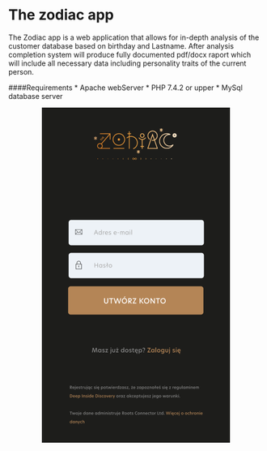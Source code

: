 # The zodiac app

<p>
    The Zodiac app is a web application that allows for in-depth analysis of 
    the customer database  based on birthday and Lastname. After analysis completion
    system will produce fully documented pdf/docx raport which will include
    all necessary data including personality traits of the current person.
</p>

####Requirements
    * Apache webServer
    * PHP 7.4.2 or upper
    * MySql database server

<div style="text-align:center"><img src="Screen.png" /></div>
